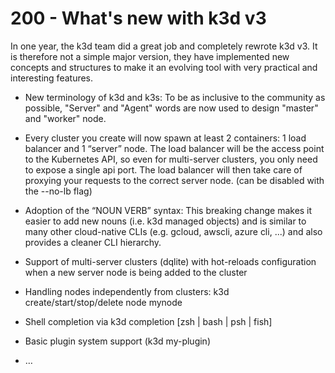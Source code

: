 # 200 - What's new with k3d v3

In one year, the k3d team did a great job and completely rewrote k3d v3. It is therefore not a simple major version, they have implemented new concepts and structures to make it an evolving tool with very practical and interesting features.

- New terminology of k3d and k3s: To be as inclusive to the community as possible, "Server" and "Agent" words are now used to design "master" and "worker" node.

- Every cluster you create will now spawn at least 2 containers: 1 load balancer and 1 “server” node. The load balancer will be the access point to the Kubernetes API, so even for multi-server clusters, you only need to expose a single api port. The load balancer will then take care of proxying your requests to the correct server node. (can be disabled with the --no-lb flag)

- Adoption of the “NOUN VERB” syntax: This breaking change makes it easier to add new nouns (i.e. k3d managed objects) and is similar to many other cloud-native CLIs (e.g. gcloud, awscli, azure cli, ...) and also provides a cleaner CLI hierarchy.

- Support of multi-server clusters (dqlite) with hot-reloads configuration when a new server node is being added to the cluster

- Handling nodes independently from clusters: k3d create/start/stop/delete node mynode

- Shell completion via k3d completion [zsh | bash | psh | fish]

- Basic plugin system support (k3d my-plugin)

- …
